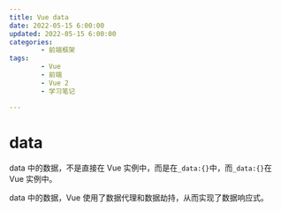```yaml
---
title: Vue data
date: 2022-05-15 6:00:00
updated: 2022-05-15 6:00:00
categories:
        - 前端框架
tags:
        - Vue
        - 前端
        - Vue 2
        - 学习笔记

---
```


# data

data 中的数据，不是直接在 Vue 实例中，而是在`_data:{}`中，而`_data:{}`在 Vue 实例中。

data 中的数据，Vue 使用了数据代理和数据劫持，从而实现了数据响应式。